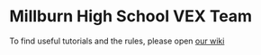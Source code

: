 Millburn High School VEX Team
=============================

To find useful tutorials and the rules, please open [our wiki](https://github.com/AbhinavMadahar/Millburn-VEX/wiki)
